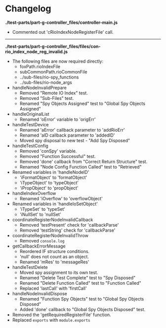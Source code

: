 # Changelog

**./test-parts/part-g-controller_files/controller-main.js**
* Commented out 'cRioIndexNodeRegisterFile' call.

---

**./test-parts/part-g-controller_files/files/con-rio_index_node_reg_invalid.js**
* The following files are now required directly:
	* foxPath.rioIndexFile
	* subCommonPath.rioCommonFile
	* ../sub-files/rio-spy_functions
	* ../sub-files/rio-node_args
* handleNodeInvalidPrepare
	* Removed "Remote IO Index" test.
	* Removed "Sub-Files" test.
	* Renamed "Spy Objects Assigned" test to "Global Spy Objects Assigned"
* handleOriginalList
	* Renamed 'oError' variable to 'origErr'
* handleTestDevice
	* Renamed 'aError' callback parameter to 'addRioErr'
	* Renamed 'aID callback parameter to 'addedID'
	* Moved spy disposal to new test - "Add Spy Disposed"
* handleTestConfig
	* Removed 'conSpy' variable.
	* Removed "Function Successful" test.
	* Removed 'done' callback from "Correct Return Structure" test.
	* Renamed "Node Config Function Called" test to "Retrieved"
* Renamed variables in 'handleNodeID'
	* 'iFormatObject' to 'formatObject'
	* 'iTypeObject' to 'typeObject'
	* 'iPropObject' to 'propObject'
* handleIndexOverflow
	* Renamed 'iOverflow' to 'overflowObject'
* Renamed variables in 'handleIoSetObject'
	* 'iTypeSet' to 'typeSet'
	* 'iNullSet' to 'nullSet'
* coordinateRegisterNodeInvalidCallback
	* Removed 'testPresent' check for 'callbackParse'
	* Removed 'testString' check for 'callbackParse'
* coordinateRegisterNodeInvalidThrow
	* Removed `console.log`
* getCallbackErrorMessage
	* Reordered IF structure conditions.
	* 'null' does not count as an object.
	* Renamed 'mRes' to 'messageRes'
* handleTestDelete
	* Moved spy assignment to its own test.
	* Renamed "Delete Test Complete" test to "Spy Disposed"
	* Renamed "Delete Function Called" test to "Function Called"
	* Replaced 'lastCall' with 'firstCall'
* handleNodeInvalidDispose
	* Renamed "Function Spy Objects" test to "Global Spy Objects Disposed"
	* Added 'done' callback to "Global Spy Objects Disposed" test.
* Removed the 'getRequiredRegisterFile' function.
* Replaced `exports` with `module.exports`
